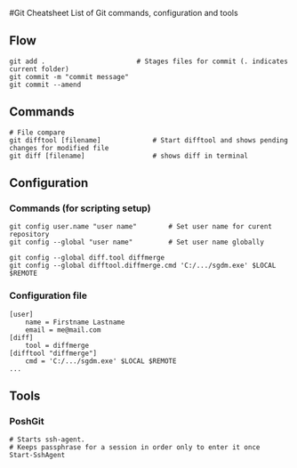 #Git Cheatsheet
List of Git commands, configuration and tools 

## Flow
	git add .						# Stages files for commit (. indicates current folder)
	git commit -m "commit message"	
	git commit --amend

## Commands
	# File compare
	git difftool [filename]				# Start difftool and shows pending changes for modified file
	git diff [filename]					# shows diff in terminal
	
## Configuration

### Commands (for scripting setup)
	
	git config user.name "user name" 		# Set user name for curent repository	
	git config --global "user name" 		# Set user name globally
	
	git config --global diff.tool diffmerge
	git config --global difftool.diffmerge.cmd 'C:/.../sgdm.exe' $LOCAL $REMOTE

### Configuration file
	[user]
		name = Firstname Lastname
		email = me@mail.com	
	[diff]
		tool = diffmerge
	[difftool "diffmerge"]
		cmd = 'C:/.../sgdm.exe' $LOCAL $REMOTE
	...

## Tools
### PoshGit
	# Starts ssh-agent. 
	# Keeps passphrase for a session in order only to enter it once
	Start-SshAgent